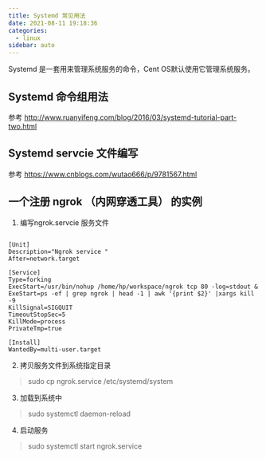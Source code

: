 ```yaml
---
title: Systemd 常见用法
date: 2021-08-11 19:18:36
categories:
  - linux
sidebar: auto
---
```


Systemd 是一套用来管理系统服务的命令，Cent OS默认使用它管理系统服务。

## Systemd 命令组用法

参考 http://www.ruanyifeng.com/blog/2016/03/systemd-tutorial-part-two.html

## Systemd servcie 文件编写

参考 https://www.cnblogs.com/wutao666/p/9781567.html

## 一个注册 ngrok （内网穿透工具） 的实例

1. 编写ngrok.servcie 服务文件

```

[Unit]
Description="Ngrok service "
After=network.target

[Service]
Type=forking
ExecStart=/usr/bin/nohup /home/hp/workspace/ngrok tcp 80 -log=stdout &
ExeStart=ps -ef | grep ngrok | head -1 | awk '{print $2}' |xargs kill -9 
KillSignal=SIGQUIT
TimeoutStopSec=5
KillMode=process
PrivateTmp=true

[Install]
WantedBy=multi-user.target

```


2. 拷贝服务文件到系统指定目录

> sudo cp ngrok.service /etc/systemd/system

3. 加载到系统中

> sudo systemctl daemon-reload
   
4. 启动服务

> sudo systemctl start ngrok.service

